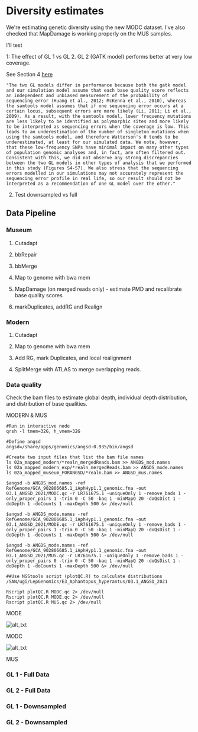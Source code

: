 # Diversity estimates

We're estimating genetic diversity using the new MODC dataset. I've also checked that MapDamage is working properly on the MUS samples.

I'll test

1: The effect of GL 1 vs GL 2. GL 2 (GATK model) performs better at very low coverage. 

See Section 4 [here](https://onlinelibrary.wiley.com/doi/10.1111/mec.16077)

```
"The two GL models differ in performance because both the gatk model and our simulation model assume that each base quality score reflects an independent and unbiased measurement of the probability of sequencing error (Huang et al., 2012; McKenna et al., 2010), whereas the samtools model assumes that if one sequencing error occurs at a certain locus, subsequent errors are more likely (Li, 2011; Li et al., 2009). As a result, with the samtools model, lower frequency mutations are less likely to be identified as polymorphic sites and more likely to be interpreted as sequencing errors when the coverage is low. This leads to an underestimation of the number of singleton mutations when using the samtools model, and therefore Watterson's θ tends to be underestimated, at least for our simulated data. We note, however, that these low-frequency SNPs have minimal impact on many other types of population genomic analyses and, in fact, are often filtered out. Consistent with this, we did not observe any strong discrepancies between the two GL models in other types of analysis that we performed in this study (Figures S4-S7). We also stress that the sequencing errors modelled in our simulations may not accurately represent the sequencing error profile in real life, so our result should not be interpreted as a recommendation of one GL model over the other."
```

2. Test downsampled vs full 



## Data Pipeline

### Museum

1. Cutadapt

2. bbRepair

3. bbMerge

4. Map to genome with bwa mem

5. MapDamage (on merged reads only) - estimate PMD and recalibrate base quality scores

6. markDuplicates, addRG and Realign


### Modern

1. Cutadapt

2. Map to genome with bwa mem

3. Add RG, mark Duplicates, and local realignment 

4. SplitMerge with ATLAS to merge overlapping reads. 



### Data quality

Check the bam files to estimate global depth, individual depth distribution, and distribution of base qualities. 


MODERN & MUS
```
#Run in interactive node
qrsh -l tmem=32G, h_vmem=32G

#Define angsd
angsd=/share/apps/genomics/angsd-0.935/bin/angsd

#Create two input files that list the bam file names
ls 02a_mapped_modern/*realn_mergedReads.bam >> ANGDS_mod.names
ls 02a_mapped_modern_exp/*realn_mergedReads.bam >> ANGDS_mode.names
ls 02a_mapped_museum_FORANGSD/*realn.bam >> ANGSD_mus.names

$angsd -b ANGDS_mod.names -ref RefGenome/GCA_902806685.1_iAphHyp1.1_genomic.fna -out 03.1_ANGSD_2021/MODC.qc -r LR761675.1 -uniqueOnly 1 -remove_bads 1 -only_proper_pairs 1 -trim 0 -C 50 -baq 1 -minMapQ 20 -doQsDist 1 -doDepth 1 -doCounts 1 -maxDepth 500 &> /dev/null

$angsd -b ANGDS_mode.names -ref RefGenome/GCA_902806685.1_iAphHyp1.1_genomic.fna -out 03.1_ANGSD_2021/MODE.qc -r LR761675.1 -uniqueOnly 1 -remove_bads 1 -only_proper_pairs 1 -trim 0 -C 50 -baq 1 -minMapQ 20 -doQsDist 1 -doDepth 1 -doCounts 1 -maxDepth 500 &> /dev/null

$angsd -b ANGDS_mode.names -ref RefGenome/GCA_902806685.1_iAphHyp1.1_genomic.fna -out 03.1_ANGSD_2021/MUS.qc -r LR761675.1 -uniqueOnly 1 -remove_bads 1 -only_proper_pairs 0 -trim 0 -C 50 -baq 1 -minMapQ 20 -doQsDist 1 -doDepth 1 -doCounts 1 -maxDepth 500 &> /dev/null

##Use NGStools script (plotQC.R) to calculate distributions
/SAN/ugi/LepGenomics/E3_Aphantopus_hyperantus/03.1_ANGSD_2021

Rscript plotQC.R MODC.qc 2> /dev/null
Rscript plotQC.R MODE.qc 2> /dev/null
Rscript plotQC.R MUS.qc 2> /dev/null
```

MODE


![alt_txt][MODE.1]

[MODE.1]:https://user-images.githubusercontent.com/12142475/134003399-b9f6b15e-8c35-47fe-9062-6f05c73c1468.png


MODC

![alt_txt][MODC.1]

[MODC.1]:https://user-images.githubusercontent.com/12142475/134003414-733d2649-67c1-4aea-9288-7a0b0dae29c6.png



MUS





### GL 1 - Full Data


### GL 2 - Full Data


### GL 1 - Downsampled


### GL 2 - Downsampled




